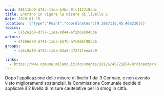 ```yaml
---
uuid: 08111bd0-d73c-11ea-b4bc-0fc1127c8adc
title: Entrano in vigore le misure di livello 2
date: 2020-01-15
location: '{"type":"Point","coordinates":[9.1887118,45.4662105]}'
topics:
    - 5762a2b0-d757-11ea-9d44-af2b696b45de
actors:
    - d4666d70-d741-11ea-b57b-a7c066f88ab5
groups:
    - ca6c9af0-d742-11ea-83a8-47271feea2c9

links:
  - https://www.comune.milano.it/documents/20126/46721654/Ordinanza+n.+2_2020+-++Ordinanza+Aria.pdf/a0c922c4-04ab-52e9-b1da-2fbd89daee44?t=1579036012309
---
```


Dopo l'applicazione delle misure di livello 1 dal 3 Gennaio, e non avendo visto miglioramenti sostanziali, la Commissione Comunale decide di applicare il 2 livello di misure cautelative per lo smog in città.

